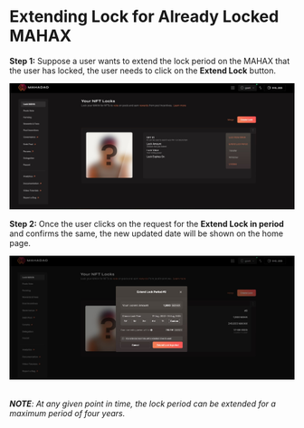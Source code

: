 # Extending Lock for Already Locked MAHAX

**Step 1:** Suppose a user wants to extend the lock period on the MAHAX that the user has locked, the user needs to click on the **Extend Lock** button.

![If you want to lock, transfer, withdraw, extend or unstake any MAHA then you need to click on the ellipsis button alongside the NFT you want these changes applied to. ](../../.gitbook/assets/7.jpg)

**Step 2:** Once the user clicks on the request for the **Extend Lock in period** and confirms the same, the new updated date will be shown on the home page.&#x20;

![You get to select the time frame according to your preference. ](../../.gitbook/assets/8.jpg)

\
_**NOTE**: At any given point in time, the lock period can be extended for a maximum period of four years._
